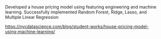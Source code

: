 Developed a house pricing model using featuring engineering and machine learning. Successfully implemented
Random Forest, Ridge, Lasso, and Multiple Linear Regression

https://nycdatascience.com/blog/student-works/house-pricing-model-using-machine-learning/
